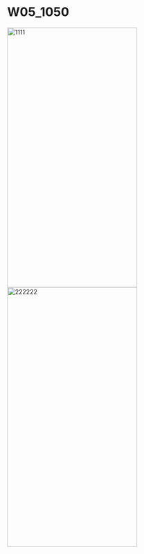 # W05_1050
<img width="300" height="600" alt="1111" src="https://github.com/user-attachments/assets/3b1ec87e-c154-45b1-8f28-563780a26738" />
<img width="300" height="600" alt="222222" src="https://github.com/user-attachments/assets/97bacdb2-9d10-445d-9e06-13a982062b53" />
